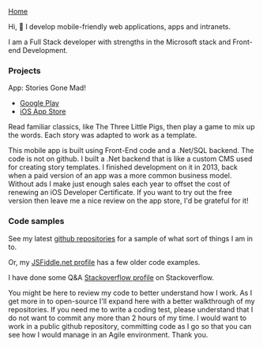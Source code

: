 [Home](https://bumbleb2na.github.io)  
  
Hi, 👋 I develop mobile-friendly web applications, apps and intranets.

I am a Full Stack developer with strengths in the Microsoft stack and Front-end Development.
  
### Projects

App: Stories Gone Mad!
* [Google Play](https://play.google.com/store/apps/details?id=com.BumbleB2na.StoriesGoneMad)
* [iOS App Store](https://apps.apple.com/us/app/stories-gone-mad/id724532866?ls=1)

Read familiar classics, like The Three Little Pigs, then play a game to mix up the words. Each story was adapted to work as a template.

This mobile app is built using Front-End code and a .Net/SQL backend. The code is not on github. I built a .Net backend that is like a custom CMS used for creating story templates. I finished development on it in 2013, back when a paid version of an app was a more common business model. Without ads I make just enough sales each year to offset the cost of renewing an iOS Developer Certificate. If you want to try out the free version then leave me a nice review on the app store, I'd be grateful for it!

### Code samples
See my latest [github repositories](https://github.com/BumbleB2na?tab=repositories) for a sample of what sort of things I am in to.

Or, my [JSFiddle.net profile](https://jsfiddle.net/user/BumbleB2na/fiddles/) has a few older code examples.

I have done some Q&A [Stackoverflow profile](http://stackoverflow.com/users/285714/bumbleb2na) on Stackoverflow.

You might be here to review my code to better understand how I work. As I get more in to open-source I'll expand here with a better walkthrough of my repositories. If you need me to write a coding test, please understand that I do not want to commit any more than 2 hours of my time. I would want to work in a public github repository, committing code as I go so that you can see how I would manage in an Agile environment. Thank you.
